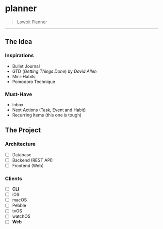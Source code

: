 # planner

> Lowbit Planner
___

## The Idea

### Inspirations

- Bullet Journal
- GTD (*Getting Things Done*) by *David Allen*
- Mini-Habits
- Pomodoro Technique

### Must-Have

- Inbox
- Next Actions (Task, Event and Habit)
- Recurring Items (this one is tough)

## The Project

### Architecture

- [ ] Database
- [ ] Backend (REST API)
- [ ] Frontend (Web)

### Clients

- [ ] **CLI**
- [ ] iOS
- [ ] macOS
- [ ] Pebble
- [ ] tvOS
- [ ] watchOS
- [ ] **Web**
